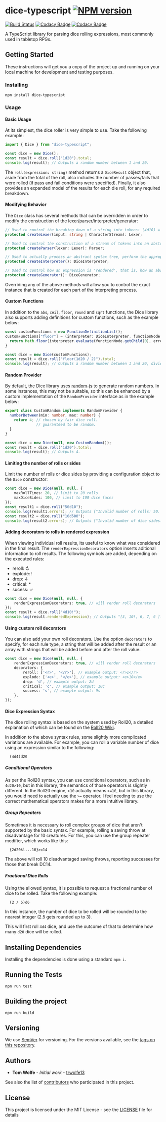 # dice-typescript [![NPM version](https://badge.fury.io/js/dice-typescript.svg)](http://badge.fury.io/js/dice-typescript)

[![Build Status](https://travis-ci.org/trwolfe13/dice-typescript.svg?branch=master)](https://travis-ci.org/trwolfe13/dice-typescript) [![Codacy Badge](https://api.codacy.com/project/badge/Grade/31dad84d91994a0b9dfafb2505db9bc1)](https://www.codacy.com/app/trwolfe13/dice-typescript?utm_source=github.com&amp;utm_medium=referral&amp;utm_content=trwolfe13/dice-typescript&amp;utm_campaign=Badge_Grade) [![Codacy Badge](https://api.codacy.com/project/badge/Coverage/31dad84d91994a0b9dfafb2505db9bc1)](https://www.codacy.com/app/trwolfe13/dice-typescript?utm_source=github.com&utm_medium=referral&utm_content=trwolfe13/dice-typescript&utm_campaign=Badge_Coverage)

A TypeScript library for parsing dice rolling expressions, most commonly used in tabletop RPGs.

## Getting Started

These instructions will get you a copy of the project up and running on your local machine for development and testing purposes.

### Installing

```batchfile
npm install dice-typescript
```

### Usage

#### Basic Usage

At its simplest, the dice roller is very simple to use. Take the following example:

```typescript
import { Dice } from "dice-typescript";

const dice = new Dice();
const result = dice.roll("1d20").total;
console.log(result); // Outputs a random number between 1 and 20.
```

The ```roll(expression: string)``` method  returns a ```DiceResult``` object that, aside from the total of the roll, also includes the number of passes/fails that were rolled (if pass and fail conditions were specified). Finally, it also provides an expanded model of the results for each die roll, for any required breakdown.

#### Modifying Behavior

The ```Dice``` class has several methods that can be overridden in order to modify the construction of the lexer/parser/interpreter/generator:

```typescript
// Used to control the breaking down of a string into tokens: (4d10) = LPAREN, NUMBER, DICE, NUMBER, RPAREN, etc.
protected createLexer(input: string | CharacterStream): Lexer;

// Used to control the construction of a stream of tokens into an abstract syntax tree.
protected createParser(lexer: Lexer): Parser;

// Used to actually process an abstract syntax tree, perform the appropriate dice rolls and figure out successes/failures.
protected createInterpreter(): DiceInterpreter;

// Used to control how an expression is 'rendered', that is, how an abstract syntax tree is converted back into a string.
protected createGenerator(): DiceGenerator;
```

Overriding any of the above methods will allow you to control the exact instance that is created for each part of the interpreting process.

#### Custom Functions

In addition to the ```abs```, ```ceil```, ```floor```, ```round``` and ```sqrt``` functions, the Dice library also supports adding definitions for custom functions, such as the example below:

```typescript
const customFunctions = new FunctionDefinitionList();
customFunctions["floor"] = (interpreter: DiceInterpreter, functionNode: ExpressionNode, errors: ErrorMessage[]): number => {
  return Math.floor(interpreter.evaluate(functionNode.getChild(0), errors));
}

const dice = new Dice(customFunctions);
const result = dice.roll("floor(1d20 / 2)").total;
console.log(result); // Outputs a random number between 1 and 20, divided by 2, then rounded down.
```

#### Random Provider

By default, the Dice library uses [random-js](https://www.npmjs.com/package/random-js) to generate random numbers. In some instances, this may not be suitable, so this can be enhanced by a custom implementation of the ```RandomProvider``` interface as in the example below:

```typescript
export class CustomRandom implements RandomProvider {
  numberBetween(min: number, max: number) {
    return 4; // chosen by fair dice roll.
              // guaranteed to be random.
  }
}

const dice = new Dice(null, new CustomRandom());
const result = dice.roll("1d20").total;
console.log(result); // Outputs 4.
```

#### Limiting the number of rolls or sides

Limit the number of rolls or dice sides by providing a configuration object to the `Dice` constructor:

```typescript
const dice = new Dice(null, null, {
    maxRollTimes: 20, // limit to 20 rolls 
    maxDiceSides: 100, // limit to 100 dice faces
});
const result1 = dice.roll("50d10");
console.log(result1.errors); // Outputs ["Invalid number of rolls: 50. Maximum allowed: 20."]
const result2 = dice.roll("10d500");
console.log(result2.errors); // Outputs ["Invalid number of dice sides: 500. Maximum allowed: 100."]
```

#### Adding decorators to rolls in rendered expression

When viewing individual roll results, its useful to know what was considered in the final result. The `renderExpressionDecorators` option inserts aditional information to roll results. The following symbols are added, depending on the executed rules:
* reroll: ↻
* explode: !
* drop: ↓
* critical: *
* sucess: ✓

```typescript
const dice = new Dice(null, null, {
    renderExpressionDecorators: true, // will render roll decorators
});
const result = dice.roll("4d10!");
console.log(result.renderedExpression); // Outputs "[3, 10!, 6, 7, 6 ]!" (note the exclamation mark added to the exploded roll)
```

#### Using custom roll decorators

You can also add your own roll decorators. Use the option `decorators` to specify, for each rule type, a string that will be added after the result or an array with strings that will be added before and after the roll value.

```typescript
const dice = new Dice(null, null, {
    renderExpressionDecorators: true, // will render roll decorators
    decorators: {
        reroll: ['<r>', '</r>'], // example output: <r>1</r>
        explode: ['<e>', '</e>'], // example output: <e>10</e>
        drop: 'd', // example output: 2d
        critical: 'c', // example output: 10c
        success: 's', // example output: 9s
    },
});
```

#### Dice Expression Syntax

The dice rolling syntax is based on the system used by Roll20, a detailed explanation of which can be found on the [Roll20 Wiki](https://wiki.roll20.net/Dice_Reference#Roll20_Dice_Specification).

In addition to the above syntax rules, some slightly more complicated variations are available. For example, you can roll a variable number of dice using an expression similar to the following:

```dice
  (4d4)d20
```

##### Conditional Operators

As per the Roll20 syntax, you can use conditional operators, such as in ```4d20>10```, but in this library, the semantics of those operators is slightly different. In the Roll20 engine, ```>10``` actually means ```>=10```, but in this library, you would need to actually use the ```>=``` operator. I feel needing to use the correct mathematical operators makes for a more intuitive library.

##### Group Repeaters

Sometimes it is necessary to roll complex groups of dice that aren't supported by the basic syntax. For example, rolling a saving throw at disadvantage for 10 creatures. For this, you can use the group repeater modifier, which works like this:

```dice
  {2d20kl...10}>=14
```

The above will roll 10 disadvantaged saving throws, reporting successes for those that break DC14.

##### Fractional Dice Rolls

Using the allowed syntax, it is possible to request a fractional number of dice to be rolled. Take the following example:

```dice
  (2 / 5)d6
```

In this instance, the number of dice to be rolled will be rounded to the nearest integer (2.5 gets rounded up to 3).

This will first roll ```4d4``` dice, and use the outcome of that to determine how many ```d20``` dice will be rolled.

## Installing Dependencies

Installing the dependencies is done using a standard ```npm i```.

## Running the Tests

```dice
npm run test
```

## Building the project

```dice
npm run build
```

## Versioning

We use [SemVer](http://semver.org/) for versioning. For the versions available, see the [tags on this repository](https://github.com/trwolfe13/dice-typescript/tags).

## Authors

* **Tom Wolfe** - *Initial work* - [trwolfe13](https://github.com/trwolfe13)

See also the list of [contributors](https://github.com/trwolfe13/dice-typescript/contributors) who participated in this project.

## License

This project is licensed under the MIT License - see the [LICENSE](LICENSE) file for details
